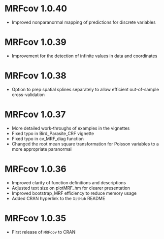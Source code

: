 # MRFcov 1.0.40
*   Improved nonparanormal mapping of predictions for discrete variables

# MRFcov 1.0.39
*   Improvement for the detection of infinite values in data and coordinates

# MRFcov 1.0.38
*   Option to prep spatial splines separately to allow efficient out-of-sample cross-validation

# MRFcov 1.0.37
*   More detailed work-throughs of examples in the vignettes
*   Fixed typo in Bird_Parasite_CRF vignette
*   Fixed typo in cv_MRF_diag function
*   Changed the root mean square transformation for Poisson variables to a more appropriate paranormal

# MRFcov 1.0.36
*   Improved clarity of function definitions and descriptions
*   Adjusted text size on plotMRF_hm for clearer presentation
*   Improved bootstrap_MRF efficiency to reduce memory usage
*   Added CRAN hyperlink to the `GitHub` README

# MRFcov 1.0.35

*   First release of `MRFcov` to CRAN
